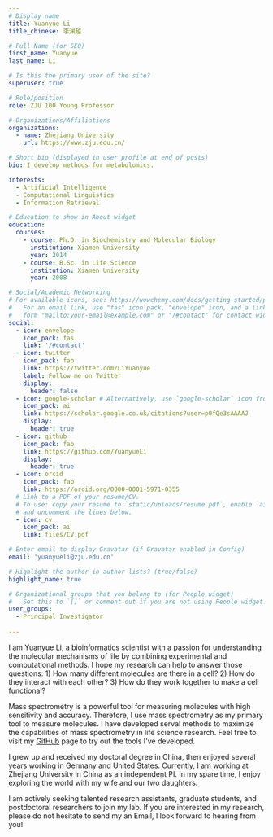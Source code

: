 ```yaml
---
# Display name
title: Yuanyue Li
title_chinese: 李渊越

# Full Name (for SEO)
first_name: Yuanyue
last_name: Li

# Is this the primary user of the site?
superuser: true

# Role/position
role: ZJU 100 Young Professor

# Organizations/Affiliations
organizations:
  - name: Zhejiang University
    url: https://www.zju.edu.cn/

# Short bio (displayed in user profile at end of posts)
bio: I develop methods for metabolomics.

interests:
  - Artificial Intelligence
  - Computational Linguistics
  - Information Retrieval

# Education to show in About widget
education:
  courses:
    - course: Ph.D. in Biochemistry and Molecular Biology
      institution: Xiamen University
      year: 2014
    - course: B.Sc. in Life Science
      institution: Xiamen University
      year: 2008

# Social/Academic Networking
# For available icons, see: https://wowchemy.com/docs/getting-started/page-builder/#icons
#   For an email link, use "fas" icon pack, "envelope" icon, and a link in the
#   form "mailto:your-email@example.com" or "/#contact" for contact widget.
social:
  - icon: envelope
    icon_pack: fas
    link: '/#contact'
  - icon: twitter
    icon_pack: fab
    link: https://twitter.com/LiYuanyue
    label: Follow me on Twitter
    display:
      header: false
  - icon: google-scholar # Alternatively, use `google-scholar` icon from `ai` icon pack
    icon_pack: ai
    link: https://scholar.google.co.uk/citations?user=p0fQe3sAAAAJ
    display:
      header: true
  - icon: github
    icon_pack: fab
    link: https://github.com/YuanyueLi
    display:
      header: true
  - icon: orcid
    icon_pack: fab
    link: https://orcid.org/0000-0001-5971-0355
  # Link to a PDF of your resume/CV.
  # To use: copy your resume to `static/uploads/resume.pdf`, enable `ai` icons in `params.yaml`,
  # and uncomment the lines below.
  - icon: cv
    icon_pack: ai
    link: files/CV.pdf

# Enter email to display Gravatar (if Gravatar enabled in Config)
email: 'yuanyueli@zju.edu.cn'

# Highlight the author in author lists? (true/false)
highlight_name: true

# Organizational groups that you belong to (for People widget)
#   Set this to `[]` or comment out if you are not using People widget.
user_groups:
  - Principal Investigator
  
---
```


I am Yuanyue Li, a bioinformatics scientist with a passion for understanding the molecular mechanisms of life by combining experimental and computational methods. I hope my research can help to answer those questions: 1) How many different molecules are there in a cell? 2) How do they interact with each other? 3) How do they work together to make a cell functional?

Mass spectrometry is a powerful tool for measuring molecules with high sensitivity and accuracy. Therefore, I use mass spectrometry as my primary tool to measure molecules. I have developed serval methods to maximize the capabilities of mass spectrometry in life science research. Feel free to visit my [GitHub](https://github.com/YuanyueLi) page to try out the tools I've developed.

I grew up and received my doctoral degree in China, then enjoyed several years working in Germany and United States. Currently, I am working at Zhejiang University in China as an independent PI. In my spare time, I enjoy exploring the world with my wife and our two daughters.

I am actively seeking talented research assistants, graduate students, and postdoctoral researchers to join my lab. If you are interested in my research, please do not hesitate to send my an Email, I look forward to hearing from you!